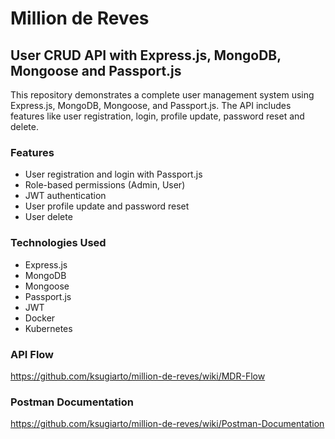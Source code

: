# Million de Reves

## User CRUD API with Express.js, MongoDB, Mongoose and Passport.js

This repository demonstrates a complete user management system using Express.js, MongoDB, Mongoose, and Passport.js. The API includes features like user registration, login, profile update, password reset and delete.

### Features

- User registration and login with Passport.js
- Role-based permissions (Admin, User)
- JWT authentication
- User profile update and password reset
- User delete

### Technologies Used

- Express.js
- MongoDB
- Mongoose
- Passport.js
- JWT
- Docker
- Kubernetes

### API Flow

https://github.com/ksugiarto/million-de-reves/wiki/MDR-Flow

### Postman Documentation

https://github.com/ksugiarto/million-de-reves/wiki/Postman-Documentation
